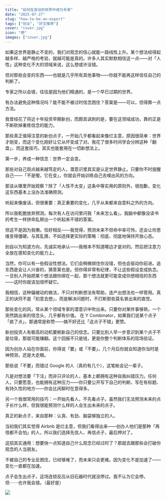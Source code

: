 ```yaml
---
title: "如何在变动的世界中成为专家"
date: "2025-07-27"
slug: "how-to-be-an-expert"
tags: ["创业", "好文推荐"]
cover: "cover.jpg"
icon: "😎"
images: ["cover.jpg"]
---
```

如果这世界是静止不变的，我们对观念的信心就能一路线性上升。某个想法经得起越多样、越严格的考验，就越可能是真的。许多人其实默默相信这一点——对「人性」这种变化不大的领域来说，这么想或许没错。



但对那些会变的东西——也就是几乎所有其他事物——你就不能再这样信任自己的判断了。



专家之所以会错，往往是因为他们精通的，是一个早已过期的世界。



有办法避免这种情况吗？能不能不被过时信念困住？答案是——可以，但得靠一点方法。



我曾经花了将近十年投资早期新创，而颇具讽刺的是，要在这领域成功，靠的正是不断砍掉重练信念的能力。



那些真正值得注意的新创点子，一开始几乎都看起来像烂主意，原因很简单：世界才刚变，而这个变化刚好让它从坏变成了对。我花了很多时间学会分辨这种「翻盘」，而这套技巧，其实也能套用在一切新想法上。



第一步，养成一种信念：世界一定会变。



那些对自己观点越来越笃定的人，潜意识里其实是认定世界静止。只要你不时提醒自己——「不是喔，它在变」，你就会开始训练自己去嗅出风的方向。



那该从哪里开始观察？除了「人性不太变」这条中等实用的原则外，很抱歉，变化这东西基本上没办法准确预测。



听起来像废话，但很重要：真正重要的变化，几乎从来都来自意料之外的方向。



所以我乾脆放弃预测。每次有人在访问里问我「未来怎么看」，我脑中都像没读书的考生一样拼命乱掰出一个听起来不错的答案。



但这不是因为我懒。恰好相反——我觉得，预测未来不但命中率可怜，还会让你思维变得僵硬。与其乱猜，不如选择更实际的策略：彻底、彻底地保持开放心态。



别自以为知道方向，先诚实地承认——我根本不知道哪边才是对的。然后把注意力全放在感知变化的能力上。



当然，你可以有一些假设性想法。它们会稍微绑住你没错，但也会驱动你前进。追东西是会让人兴奋的，猜答案也是。但你得非常有纪律，不让这些假设变成执念。
一旦别人开始把某个想法跟你绑在一起，那个想法就更可能变成你想相信的东西——这时你就该加倍怀疑它。



我相信，这种偏被动的做法，不只对判断想法有帮助，连产出想法也一样管用。真正的诀窍不是「刻意去想」，而是解决问题时，不打断那些莫名冒出来的直觉。



那些变化的风，常从某个领域专家的潜意识中吹出来。只要你对某件事够熟，一个突然跳出来的怪念头，几乎都有价值。
在 Y Combinator，如果我们说某个点子「疯了点」，那通常是称赞——搞不好还比「这点子不错」更赞。



新创投资人有极高的动机要刷新自己的信念。只要比别人早一步意识到某个点子不是垃圾，那就可能赚翻。这个回报不只是钱，更是你整个判断体系的现场验证。



因为创办人站在你面前，你得说「要」或「不要」，几个月后你就会知道你当时是神预测，还是大走眼。



那些说「不要」而错过 Google 的人（真的有几个），这笔帐会记一辈子。



凡是对想法要「下注」而非只评论的人，基本上都拥有这种自我纠错压力。任何人，只要愿意，也能拥有这种压力——你只要公开写下自己的判断。写在有标题、有持久性的地方——你会比闲聊时在意得多。



另一个我很常用的技巧：一开始先看人，不先看点子。虽然我们无法预测未来的点子长什么样，但我很能预测什么样的人会生出未来的点子。



真正的新点子，来自那种：认真、有劲、脑袋够独立的人。



当初我们其实觉得 Airbnb 是烂主意，但我们看得出来——创办人他们是那种「再怪都不会怕」的人，所以我们选择先信人、再信点子，最后押对了。



这招其实通用：想要快一点知道自己什么观念已经过时了？那就去跟那些会打破你观念的人当朋友。



不被自己的专业反困住，已经够难了，而未来只会更难。因为变化不是加速了——变化一直都在加速。



点子会生出点子，这场连锁反应从旧石器时代就没停过。我不认为它会停。
但⋯⋯也许我会错。（最好是）




![](https://prod-files-secure.s3.us-west-2.amazonaws.com/112d0858-5090-4d34-a606-b75eb8d65fd2/46476355-9cf3-4e99-9b7a-3531bc426380/1000202064.png?X-Amz-Algorithm=AWS4-HMAC-SHA256&X-Amz-Content-Sha256=UNSIGNED-PAYLOAD&X-Amz-Credential=ASIAZI2LB466RSNWUT6J%2F20250909%2Fus-west-2%2Fs3%2Faws4_request&X-Amz-Date=20250909T192606Z&X-Amz-Expires=3600&X-Amz-Security-Token=IQoJb3JpZ2luX2VjEHQaCXVzLXdlc3QtMiJIMEYCIQDs1dsBrzJ47y1%2F4u%2FxMRFDVaJAWB%2BJgtDx3L8uTrsO5QIhAJjF8nknN9MfnE5rUXKGH6Yyc1ljH%2BsppnMJ%2BW4P0E21KogECNz%2F%2F%2F%2F%2F%2F%2F%2F%2F%2FwEQABoMNjM3NDIzMTgzODA1IgzkAchCyyzJxRRwpmgq3AOYPZZcrTZ8pMWCnXrv77liXReO17Zv8ldihULRnwdCA57Be1IKVxqQaPG89GcRtqw4LLpWsDCt5M3NaXqsPTWLe8PGCUcKPJbeIxBjKVheEATlfxLORT%2FYphu9%2BUfDEFhPbJS8Q%2BSuhkdlPs4L0OB0xeE3miX%2BK5uVJm7XzEoGmuFezuZf7ChoRLd84eHsM3NPYcSCryHRAVljiqn8zlfDgjGjW8teu51cSmgtBWkF%2B9Vfg2IwubUePrBy0wwORdyhbRZMOPcldbRx3hWe673Bu25x4F3kDuGlM1cPX%2FUW0kXocIWXgrrGcIOxHbViie%2FdS%2Fnyc693YrVz0PpVw%2FsIbaV%2FAuJEgyLnNkmeUkW0a3lr%2BHZ2O6ncZfg6l9EiAfy1A%2FDqeeMBU17XZfL7i8o2zmalRmTf9j2x98UUzLgZyPlrjmR1d%2FvAvPV9etX%2FwG2TtgHrTT61dKr8PYhuaZQkJ8lxb0boZOZP6ynd8xXhzB0Ja4QDQvZ0J%2FnWRnxtPnkrpNkNFKmaTv63QCeHrZ%2FetE4Igz6tNvk%2FLp3cfTne8Hg8Z4o9SXGzNPfU4ZPGp9DLZcX1cu1Ve%2FZ1hW1Mm1e3A5GuLPHhJOAqP0ootUhAtEG8doLso%2Be5NPw%2B8jDp%2FIHGBjqkAe0a767%2FspCJ5H71kDLgKPuFEeQb95xTQpA6NC%2BfY%2FIrL%2B8NoVkVPdfIWx6BMtttXNbjP0CI4HWoRU%2BRAm7GvtIsd3kJoDfZMgvLBUiUhJ94EPj0qJ6RhXIiI0QwjOq9ChqtnGcjQCqLK1%2Fj1KMvfpmyypTFXI5EOf9WpUxNfX7lsVywHTxRI3vgGGiBrexmj94zf1%2BMYuRZbJ5GWQH1QYqmUR6h&X-Amz-Signature=8f76ec61a13e49e0d126733aeb206e2acc8ee0a427107d29ff9179ac2e4acafa&X-Amz-SignedHeaders=host&x-amz-checksum-mode=ENABLED&x-id=GetObject)

